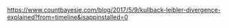 https://www.countbayesie.com/blog/2017/5/9/kullback-leibler-divergence-explained?from=timeline&isappinstalled=0

